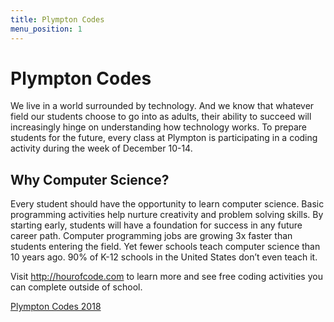 ```yaml
---
title: Plympton Codes
menu_position: 1
---
```

# Plympton Codes

We live in a world surrounded by technology. And we know that whatever field our students choose to go into as adults, their ability to succeed will increasingly hinge on understanding how technology works. To prepare students for the future, every class at Plympton is participating in a coding activity during the week of December 10-14.

## Why Computer Science?

Every student should have the opportunity to learn computer science. Basic programming activities help nurture creativity and problem solving skills. By starting early, students will have a foundation for success in any future career path. Computer programming jobs are growing 3x faster than students entering the field. Yet fewer schools teach computer science than 10 years ago. 90% of K-12 schools in the United States don’t even teach it.

Visit <http://hourofcode.com> to learn more and see free coding activities you can complete outside of school.

<a class="twitter-moment" data-dnt="true" href="https://twitter.com/i/moments/1071812149406769153?ref_src=twsrc%5Etfw">Plympton Codes 2018</a> <script async src="https://platform.twitter.com/widgets.js" charset="utf-8"></script>